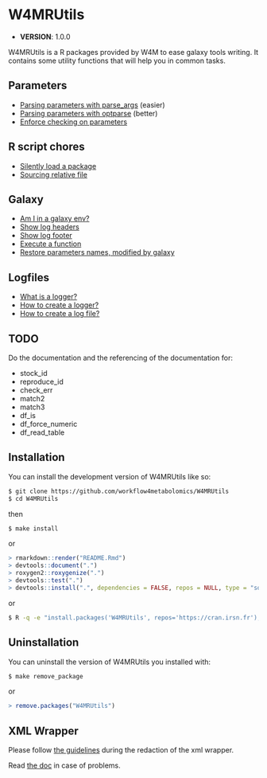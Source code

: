 
# W4MRUtils

  - **VERSION**: 1.0.0

<!-- badges: start -->

<!-- badges: end -->

W4MRUtils is a R packages provided by W4M to ease galaxy tools writing.
It contains some utility functions that will help you in common tasks.

## Parameters

  - [Parsing parameters with
    parse\_args](./docs/reference/parse_args.html) (easier)
  - [Parsing parameters with
    optparse](./docs/reference/optparse_parameters.html) (better)
  - [Enforce checking on
    parameters](./docs/reference/check_param_type_n_length.html)

## R script chores

  - [Silently load a package](./docs/reference/shy_lib.html)
  - [Sourcing relative file](./docs/reference/source_local.html)

## Galaxy

  - [Am I in a galaxy env?](./docs/reference/in_galaxy_env.html)
  - [Show log headers](./docs/reference/show_galaxy_header.html)
  - [Show log footer](./docs/reference/show_galaxy_footer.html)
  - [Execute a function](./docs/reference/run_galaxy_processing.html)
  - [Restore parameters names, modified by
    galaxy](./docs/reference/unmangle_galaxy_param.html)

## Logfiles

  - [What is a logger?](./docs/articles/logging.html#what-is-a-logger)
  - [How to create a
    logger?](./docs/articles/logging.html#how-to-create-a-logger)
  - [How to create a log
    file?](./docs/articles/logging.html#how-to-create-a-log-file)

## TODO

Do the documentation and the referencing of the documentation for:

  - stock\_id
  - reproduce\_id
  - check\_err
  - match2
  - match3
  - df\_is
  - df\_force\_numeric
  - df\_read\_table

## Installation

You can install the development version of W4MRUtils like so:

``` bash
$ git clone https://github.com/workflow4metabolomics/W4MRUtils
$ cd W4MRUtils
```

then

``` bash
$ make install
```

or

``` r
> rmarkdown::render("README.Rmd")
> devtools::document(".")
> roxygen2::roxygenize(".")
> devtools::test(".")
> devtools::install(".", dependencies = FALSE, repos = NULL, type = "source")
```

or

``` bash
$ R -q -e "install.packages('W4MRUtils', repos='https://cran.irsn.fr');"
```

## Uninstallation

You can uninstall the version of W4MRUtils you installed with:

``` bash
$ make remove_package
```

or

``` r
> remove.packages("W4MRUtils")
```

## XML Wrapper

Please follow [the
guidelines](https://galaxy-iuc-standards.readthedocs.io/en/latest/best_practices/tool_xml.html)
during the redaction of the xml wrapper.

Read [the doc](https://docs.galaxyproject.org/en/latest/dev/schema.html)
in case of problems.
